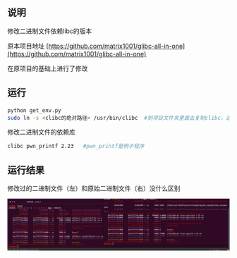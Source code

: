 ## 说明

修改二进制文件依赖libc的版本

原本项目地址
[https://github.com/matrix1001/glibc-all-in-one](https://github.com/matrix1001/glibc-all-in-one)

在原项目的基础上进行了修改

## 运行

``` bash
python get_env.py  
sudo ln -s <clibc的绝对路径> /usr/bin/clibc  #到项目文件夹里面去复制clibc，这一步可以把clibc变成全局命令
```

修改二进制文件的依赖库

``` bash
clibc pwn_printf 2.23   #pwn_printf是例子程序
```

## 运行结果
修改过的二进制文件（左）和原始二进制文件（右）没什么区别

![结果](https://raw.githubusercontent.com/tower111/picture/main/小书匠/1606831396379.png)


